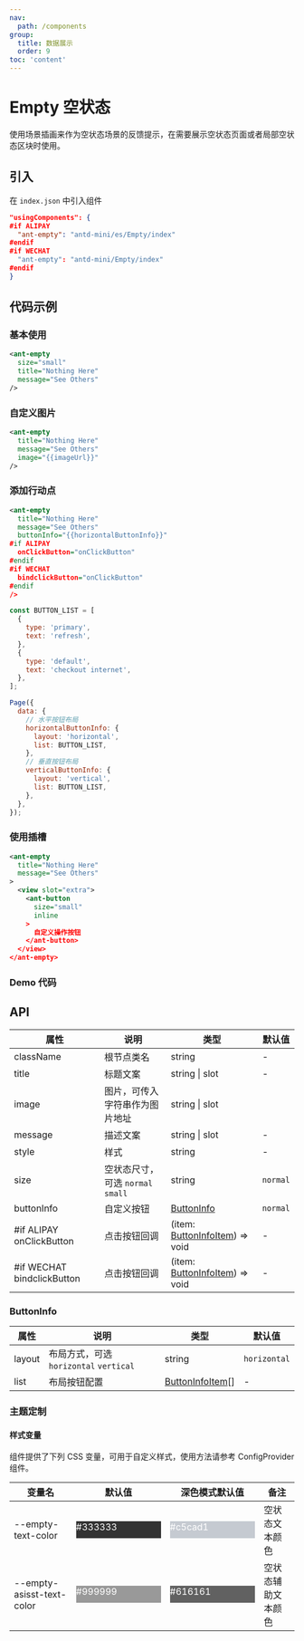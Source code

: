 ```yaml
---
nav:
  path: /components
group:
  title: 数据展示
  order: 9
toc: 'content'
---
```


# Empty 空状态

使用场景插画来作为空状态场景的反馈提示，在需要展示空状态页面或者局部空状态区块时使用。

## 引入

在 `index.json` 中引入组件

```json
"usingComponents": {
#if ALIPAY
  "ant-empty": "antd-mini/es/Empty/index"
#endif
#if WECHAT
  "ant-empty": "antd-mini/Empty/index"
#endif
}
```

## 代码示例

### 基本使用

```xml
<ant-empty
  size="small"
  title="Nothing Here"
  message="See Others"
/>
```

### 自定义图片

```xml
<ant-empty
  title="Nothing Here"
  message="See Others"
  image="{{imageUrl}}"
/>
```

### 添加行动点

```xml
<ant-empty
  title="Nothing Here"
  message="See Others"
  buttonInfo="{{horizontalButtonInfo}}"
#if ALIPAY
  onClickButton="onClickButton"
#endif
#if WECHAT
  bindclickButton="onClickButton"
#endif
/>
```

```js
const BUTTON_LIST = [
  {
    type: 'primary',
    text: 'refresh',
  },
  {
    type: 'default',
    text: 'checkout internet',
  },
];

Page({
  data: {
    // 水平按钮布局
    horizontalButtonInfo: {
      layout: 'horizontal',
      list: BUTTON_LIST,
    },
    // 垂直按钮布局
    verticalButtonInfo: {
      layout: 'vertical',
      list: BUTTON_LIST,
    },
  },
});
```

### 使用插槽

```xml
<ant-empty
  title="Nothing Here"
  message="See Others"
>
  <view slot="extra">
    <ant-button
      size="small"
      inline
    >
      自定义操作按钮
    </ant-button>
  </view>
</ant-empty>
```

### Demo 代码

<code src='../../demo/pages/Empty/index'></code>

## API

| 属性                        | 说明                              | 类型                                              | 默认值   |
| --------------------------- | --------------------------------- | ------------------------------------------------- | -------- |
| className                   | 根节点类名                        | string                                            | -        |
| title                       | 标题文案                          | string \| slot                                    | -        |
| image                       | 图片，可传入字符串作为图片地址    | string \| slot                                    |
| message                     | 描述文案                          | string \| slot                                    | -        |
| style                       | 样式                              | string                                            | -        |
| size                        | 空状态尺寸，可选 `normal` `small` | string                                            | `normal` |
| buttonInfo                  | 自定义按钮                        | [ButtonInfo](#buttoninfo)                         | `normal` |
| #if ALIPAY onClickButton    | 点击按钮回调                      | (item: [ButtonInfoItem](#buttoninfoitem)) => void | -        |
| #if WECHAT bindclickButton | 点击按钮回调                      | (item: [ButtonInfoItem](#buttoninfoitem)) => void | -        |

### ButtonInfo

| 属性   | 说明                                   | 类型                                | 默认值       |
| ------ | -------------------------------------- | ----------------------------------- | ------------ |
| layout | 布局方式，可选 `horizontal` `vertical` | string                              | `horizontal` |
| list   | 布局按钮配置                           | [ButtonInfoItem](#buttoninfoitem)[] | -            |

### 主题定制

#### 样式变量

组件提供了下列 CSS 变量，可用于自定义样式，使用方法请参考 ConfigProvider 组件。

| 变量名                    | 默认值                                                                                            | 深色模式默认值                                                                                    | 备注               |
| ------------------------- | ------------------------------------------------------------------------------------------------- | ------------------------------------------------------------------------------------------------- | ------------------ |
| --empty-text-color        | <div style="width: 150px; height: 30px; background-color: #333333; color: #ffffff;">#333333</div> | <div style="width: 150px; height: 30px; background-color: #c5cad1; color: #ffffff;">#c5cad1</div> | 空状态文本颜色     |
| --empty-asisst-text-color | <div style="width: 150px; height: 30px; background-color: #999999; color: #ffffff;">#999999</div> | <div style="width: 150px; height: 30px; background-color: #616161; color: #ffffff;">#616161</div> | 空状态辅助文本颜色 |
